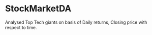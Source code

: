 # StockMarketDA
Analysed Top Tech giants on basis of Daily returns, Closing price with respect to time.
